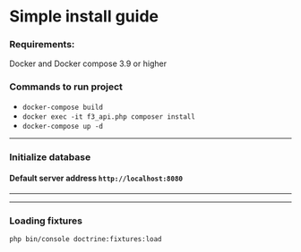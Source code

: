 # Simple install guide

### Requirements:
Docker and Docker compose 3.9 or higher

### Commands to run project
- `docker-compose build`
- `docker exec -it f3_api.php composer install`
- `docker-compose up -d`
***
### Initialize database

#### Default server address `http://localhost:8080`
***

***
### Loading fixtures
`php bin/console doctrine:fixtures:load`